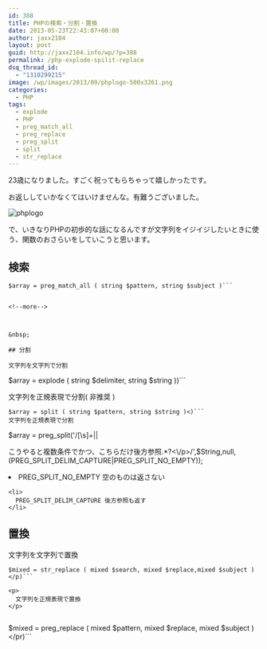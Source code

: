 ```yaml
---
id: 388
title: PHPの検索・分割・置換
date: 2013-05-23T22:43:07+00:00
author: jaxx2104
layout: post
guid: http://jaxx2104.info/wp/?p=388
permalink: /php-explode-spilit-replace
dsq_thread_id:
  - "1310299215"
image: /wp/images/2013/09/phplogo-500x3261.png
categories:
  - PHP
tags:
  - explode
  - PHP
  - preg_match_all
  - preg_replace
  - preg_split
  - split
  - str_replace
---
```

23歳になりました。すごく祝ってもらちゃって嬉しかったです。

お返ししていかなくてはいけませんな。有難うございました。

<img src="/images/2013/05/phplogo-500x326.jpg" alt="phplogo" class="img-rounded alignnone size-large wp-image-391" />

で、いきなりPHPの初歩的な話になるんですが文字列をイジイジしたいときに使う、関数のおさらいをしていこうと思います。

##

## 検索

```
$array = preg_match_all ( string $pattern, string $subject )```


<!--more-->



&nbsp;

## 分割

文字列を文字列で分割

```
$array = explode  ( string $delimiter, string $string ))```

文字列を正規表現で分割( 非推奨 )

```
$array = split ( string $pattern, string $string )<)```
文字列を正規表現で分割

```
$array = preg_split('/[\s]+||

<p>
  こうやると複数条件でかつ、こちらだけ後方参照.*?<\/p>/',$String,null,(PREG_SPLIT_DELIM_CAPTURE|PREG_SPLIT_NO_EMPTY));</;```


  <ul>
    <li>
      PREG_SPLIT_NO_EMPTY 空のものは返さない
    </li>


    <li>
      PREG_SPLIT_DELIM_CAPTURE 後方参照も返す
    </li>

  </ul>


  <h2>
    置換
  </h2>


  <p>
    文字列を文字列で置換
  </p>


  ```
$mixed = str_replace ( mixed $search, mixed $replace,mixed $subject )</p)```

  <p>
    文字列を正規表現で置換
  </p>


  ```
$mixed = preg_replace ( mixed $pattern, mixed $replace, mixed $subject )</pr)```

